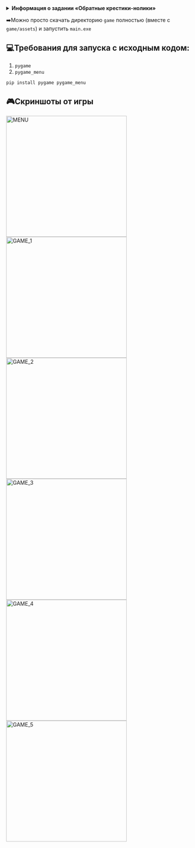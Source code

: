 <details>
  <summary> <b>Информация о задании «Обратные крестики-нолики» </b></summary>
  
Разработать игру «Обратные крестики-нолики» на поле 10 x 10 с правилом «Пять в ряд» – проигрывает тот,
у кого получился вертикальный, горизонтальный или диагональный ряд из пяти своих фигур (крестиков/ноликов).
Игра должна работать в режиме «человек против компьютера».

Игра может быть консольной или поддерживать графический интерфейс (будет плюсом, но не требуется).

При разработке игры учесть принцип DRY (don’t repeat yourself) – «не повторяйся».
То есть минимизировать повторяемость кода и повысить его переиспользуемость за счет использования функций.
Функции должны иметь свою зону ответственности.

Необходимо оформить решение на GitHub.

Критерии оценки:

1. Качество алгоритмов.

2. Принцип DRY.

3. Качество оформления кода (наименования переменных, форматирование, документация).
</details>


➡️Можно просто скачать директорию `game` полностью (вместе с `game/assets`) и запустить `main.exe`

💻Требования для запуска с исходным кодом:
---------------
1. `pygame`
2. `pygame_menu`

`pip install pygame pygame_menu`

🎮Скриншоты от игры
---------------
<div class='img-grid'>
  <img src="https://user-images.githubusercontent.com/24300906/152649029-30893041-6570-4e20-a9be-1ce3b30c001c.png" alt="MENU" width="325"/>
  <img src="https://user-images.githubusercontent.com/24300906/152649036-f965af57-784a-4fb0-9fe2-76d019e8c907.png" alt="GAME_1" width="325"/>
  <img src="https://user-images.githubusercontent.com/24300906/152649303-c90ea3b1-15be-4b32-a7da-8389e7a56704.png" alt="GAME_2" width="325"/>
  <img src="https://user-images.githubusercontent.com/24300906/152649089-3eee114b-7563-4e84-b5f9-bc2130f463c7.png" alt="GAME_3" width="325"/>
  <img src="https://user-images.githubusercontent.com/24300906/152649214-34dd85c0-0174-456c-a7dc-b893ba611960.png" alt="GAME_4" width="325"/>
  <img src="https://user-images.githubusercontent.com/24300906/152649178-43b26fd1-5841-4ce2-bb97-c71eeb79f35a.png" alt="GAME_5" width="325"/>
  


</div>


